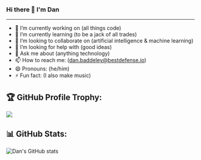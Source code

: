### Hi there 👋 I'm Dan
---

- 🔭 I’m currently working on (all things code)
- 🌱 I’m currently learning (to be a jack of all trades)
- 👯 I’m looking to collaborate on (artificial intelligence & machine learning)
- 🤔 I’m looking for help with (good ideas)
- 💬 Ask me about (anything technology)
- 📫 How to reach me: (dan.baddeley@bestdefense.io)
- 😄 Pronouns: (he/him)
- ⚡ Fun fact: (I also make music)

## 🏆 GitHub Profile Trophy:

<a href="https://github.com/ryo-ma/github-profile-trophy">
  <img align="center" src="https://github-profile-trophy.vercel.app/?username=danbadds38&theme=dracula" />
</a>

## 📊 GitHub Stats:

![Dan's GitHub stats](https://github-readme-stats.vercel.app/api?username=danbadds38&show_icons=true&theme=radical)
